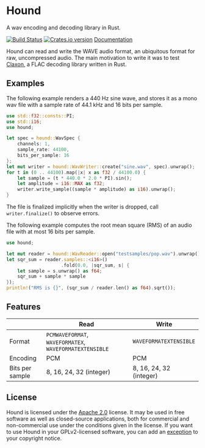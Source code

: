 Hound
=====
A wav encoding and decoding library in Rust.

[![Build Status][ci-img]][ci]
[![Crates.io version][crate-img]][crate]
[Documentation][docs]

Hound can read and write the WAVE audio format, an ubiquitous format for raw,
uncompressed audio. The main motivation to write it was to test
[Claxon][claxon], a FLAC decoding library written in Rust.

Examples
--------
The following example renders a 440 Hz sine wave, and stores it as a mono wav
file with a sample rate of 44.1 kHz and 16 bits per sample.

```rust
use std::f32::consts::PI;
use std::i16;
use hound;

let spec = hound::WavSpec {
    channels: 1,
    sample_rate: 44100,
    bits_per_sample: 16
};
let mut writer = hound::WavWriter::create("sine.wav", spec).unwrap();
for t in (0 .. 44100).map(|x| x as f32 / 44100.0) {
    let sample = (t * 440.0 * 2.0 * PI).sin();
    let amplitude = i16::MAX as f32;
    writer.write_sample((sample * amplitude) as i16).unwrap();
}
```

The file is finalized implicitly when the writer is dropped, call
`writer.finalize()` to observe errors.

The following example computes the root mean square (RMS) of an audio file with
at most 16 bits per sample.

```rust
use hound;

let mut reader = hound::WavReader::open("testsamples/pop.wav").unwrap();
let sqr_sum = reader.samples::<i16>()
                    .fold(0.0, |sqr_sum, s| {
    let sample = s.unwrap() as f64;
    sqr_sum + sample * sample
});
println!("RMS is {}", (sqr_sum / reader.len() as f64).sqrt());
```

Features
--------
|                 | Read                                                    | Write                   |
|-----------------|---------------------------------------------------------|-------------------------|
| Format          | `PCMWAVEFORMAT`, `WAVEFORMATEX`, `WAVEFORMATEXTENSIBLE` | `WAVEFORMATEXTENSIBLE`  |
| Encoding        | PCM                                                     | PCM                     |
| Bits per sample | 8, 16, 24, 32 (integer)                                 | 8, 16, 24, 32 (integer) |

License
-------
Hound is licensed under the [Apache 2.0][apache2] license. It may be used in
free software as well as closed-source applications, both for commercial and
non-commercial use under the conditions given in the license. If you want to
use Hound in your GPLv2-licensed software, you can add an [exception][exception]
to your copyright notice.

[ci-img]:    https://travis-ci.org/ruuda/hound.svg?branch=master
[ci]:        https://travis-ci.org/ruuda/hound
[crate-img]: http://img.shields.io/crates/v/hound.svg
[crate]:     https://crates.io/crates/hound
[docs]:      https://ruuda.github.io/hound/doc/v1.1.0/hound/
[claxon]:    https://github.com/ruuda/claxon
[apache2]:   https://www.apache.org/licenses/LICENSE-2.0
[exception]: https://www.gnu.org/licenses/gpl-faq.html#GPLIncompatibleLibs
